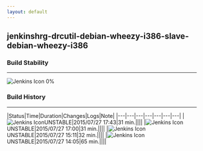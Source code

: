 ```yaml
---
layout: default
---
```

## jenkinshrg-drcutil-debian-wheezy-i386-slave-debian-wheezy-i386
### Build Stability
___
![Jenkins Icon](http://jenkinshrg.github.io/images/48x48/health-00to19.png)
0%
  
### Build History
___
|Status|Time|Duration|Changes|Logs|Note|
|---|---|---|---|---|---|---|
|![Jenkins Icon](http://jenkinshrg.github.io/images/24x24/yellow.png)UNSTABLE|2015/07/27 17:43|31 min.||||
|![Jenkins Icon](http://jenkinshrg.github.io/images/24x24/yellow.png)UNSTABLE|2015/07/27 17:00|31 min.||||
|![Jenkins Icon](http://jenkinshrg.github.io/images/24x24/yellow.png)UNSTABLE|2015/07/27 15:11|32 min.||||
|![Jenkins Icon](http://jenkinshrg.github.io/images/24x24/yellow.png)UNSTABLE|2015/07/27 14:05|65 min.||||
